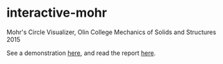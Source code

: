 # interactive-mohr
Mohr's Circle Visualizer, Olin College Mechanics of Solids and Structures 2015

See a demonstration [here](http://youtu.be/rm2wLNjh7LY "Youtube video"), and read the report [here](https://docs.google.com/document/d/1vSP7WkZ_egRmdrY_qRgsmXs-P3MKRP9AbQnOHw6KIIs/edit?usp=sharing "Google document").
